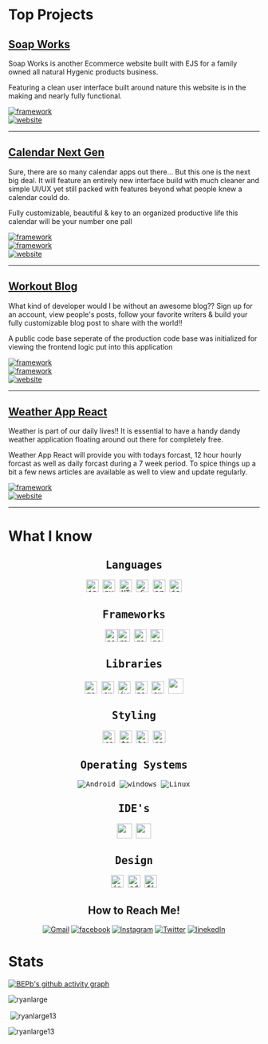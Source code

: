# Top Projects
## [Soap Works](https://github.com/RyanLarge13/Soap-Works/)

<p>Soap Works is another Ecommerce website built with EJS for a family owned all natural
Hygenic products business.</p>

<p>Featuring a clean user interface built around nature this website
is in the making and nearly fully functional.</p>

<a href="https://github.com/RyanLarge13/Soap-Works/"><img src="https://img.shields.io/badge/Code-EJS-blueviolet?style=for-the-badge&logo=nodedotjs" alt="framework" /></a><br />
<a href="https://soap-works-production.up.railway.app/"><img src="https://img.shields.io/badge/Web-Soap Works-violet?style=for-the-badge&logo=appveyor" alt="website" /></a>
<hr/>

## [Calendar Next Gen](https://github.com/RyanLarge13/Calendar-Next-Gen/) 

<p>Sure, there are so many calendar apps out there... But this one is the next big deal. 
It will feature an entirely new interface build with much cleaner and simple UI/UX yet still
packed with features beyond what people knew a calendar could do.</p>

<p>Fully customizable, beautiful & key to an organized productive life
this calendar will be your number one pall</p>

<a href="https://github.com/RyanLarge13/Calendar-Next-Gen/"><img src="https://img.shields.io/badge/Code-TypeScript-skyblue?style=for-the-badge&logo=typescript" alt="framework" /></a><br />
<a href="https://github.com/RyanLarge13/Calendar-Next-Gen-Desktop/"><img src="https://img.shields.io/badge/Desktop-Vite + Electron-orange?style=for-the-badge&logo=vite" alt="framework" /></a><br />
<a href="https://calendar-next-gen.vercel.app/"><img src="https://img.shields.io/badge/Web-Calendar Next Gen-violet?style=for-the-badge&logo=appveyor" alt="website" /></a>
<hr/>

## [Workout Blog](https://workout-blog.vercel.app/)

<p>What kind of developer would I be without an awesome blog?? Sign up for 
an account, view people's posts, follow your favorite writers
 & build your fully customizable blog post to share with the world!!</p>

<p>A public code base seperate of the production code base was initialized for viewing the frontend logic put into this application</p>

<a href="https://github.com/RyanLarge13/Workout-Blog-Public/"><img src="https://img.shields.io/badge/Code-React-blue?style=for-the-badge&logo=react" alt="framework" /><br />
 <a href="https://github.com/RyanLarge13/Workout-Reads/"><img src="https://img.shields.io/badge/Android-React Native-green?style=for-the-badge&logo=android" alt="framework" /></a><br />
<a href="https://workout-blog.vercel.app/"><img src="https://img.shields.io/badge/Web-Workout Blog-violet?style=for-the-badge&logo=appveyor" alt="website" /></a>
<hr />

## [Weather App React](https://github.com/RyanLarge13/Weather-App-React/)

<p>Weather is part of our daily lives!! It is essential to have a handy dandy weather application floating around out 
there for completely free.</p>

<p>Weather App React will provide you with todays forcast, 12 hour hourly forcast as well as daily forcast during a 7 week period. 
To spice things up a bit a few news articles are available as well to view and update regularly.</p>

<a href="https://github.com/RyanLarge13/Weather-App-React/"><img src="https://img.shields.io/badge/Code-React-blue?style=for-the-badge&logo=react" alt="framework" /></a><br />
<a href="https://weather-app-react-lac.vercel.app/"><img src="https://img.shields.io/badge/Web-Weather App React-violet?style=for-the-badge&logo=appveyor" alt="website" /></a>
<hr />

# What I know

<div align="center">

<kbd>

## Languages 
<img style="width: 25px; height: 25px" src="https://seeklogo.com/images/J/javascript-logo-8892AEFCAC-seeklogo.com.png" alt="js" /> <img style="width: 25px; height: 25px" src="https://cdn.worldvectorlogo.com/logos/python-5.svg" alt="python" /> <img style="width: 25px; height: 25px" src="https://cdn.worldvectorlogo.com/logos/html-1.svg" alt="HTML5" /> <img style="width: 25px; height: 25px" src="https://cdn.worldvectorlogo.com/logos/c.svg" alt="C plus plus" /> <img style="width: 25px; height: 25px" src="https://cdn.worldvectorlogo.com/logos/arduino-1.svg" alt="arduino" /> <img style="width: 25px; height: 25px" src="https://cdn.worldvectorlogo.com/logos/json-5.svg" alt="json" /> 

</kbd>

<kbd>

## Frameworks
<img style="width: 25px; height: 25px" src="https://cdn.pixabay.com/photo/2015/04/23/17/41/node-js-736399_1280.png" alt="node" /><img style="width: 25px; height: 25px" src="https://cdn.worldvectorlogo.com/logos/react-2.svg" alt="react" /> <img style="width: 25px; height: 25px" src="https://cdn.worldvectorlogo.com/logos/react-native-1.svg" alt="react native" /> <img style="width: 25px; height: 25px" src="https://cdn.worldvectorlogo.com/logos/next-js.svg" alt="next js" />

</kbd>

<kbd>

## Libraries
<img style="width: 25px; height: 25px" src="https://cdn.worldvectorlogo.com/logos/mongodb-icon-1.svg" alt="mongodb" /> <img style="width: 25px; height: 25px" src="https://cdn.worldvectorlogo.com/logos/express-109.svg" alt="express" /> <img style="width: 25px; height: 25px" src="https://cdn.worldvectorlogo.com/logos/jwtio-json-web-token.svg" alt="jwt" /> <img style="width: 25px; height: 25px" src="https://cdn.worldvectorlogo.com/logos/passport.svg" alt="passport js" /> <img style="width: 25px; height: 25px" src="https://cdn.worldvectorlogo.com/logos/auth0.svg" alt="auth0" /> <img width="30px" src="https://cdn.jsdelivr.net/gh/devicons/devicon/icons/typescript/typescript-original.svg" />

</kbd>

<kbd>

## Styling
<img style="width: 25px; height: 25px" src="https://cdn.worldvectorlogo.com/logos/css-3.svg" alt="css" /> <img style="width: 25px; height: 25px" src="https://cdn.worldvectorlogo.com/logos/tailwind-css-2.svg" alt="tailwind css" /> <img style="width: 25px; height: 25px" src="https://cdn.worldvectorlogo.com/logos/bootstrap-5-1.svg" alt="bootstrap" /> <img style="width: 25px; height: 25px" src="https://cdn.worldvectorlogo.com/logos/sass-1.svg" alt="sass" />

</kbd>

<kbd>

## Operating Systems 
<img src="https://img.shields.io/badge/Android-3DDC84?style=for-the-badge&logo=android&logoColor=white" alt="Android" />
<img src="https://img.shields.io/badge/Windows-0078D6?style=for-the-badge&logo=windows&logoColor=white" alt="windows" />
<img src="https://img.shields.io/badge/Linux-FCC624?style=for-the-badge&logo=linux&logoColor=black" alt="Linux" />

</kbd>

<kbd>
 
## IDE's
<img width="30px" src="https://cdn.jsdelivr.net/gh/devicons/devicon/icons/vscode/vscode-original.svg" />
<img width="30px" src="https://img.icons8.com/fluent/42/000000/sublime-text.png">
    
</kbd>
 
 <kbd>
  
  ## Design
  <img style="width: 25px; height: 25px" src="https://cdn.worldvectorlogo.com/logos/inkscape-logo-1.svg" alt="inkscape" />
  <img style="width: 25px; height: 25px" src="https://cdn.worldvectorlogo.com/logos/adobe-photoshop-2.svg" alt="adobe" />
  <img style="width: 25px; height: 25px" src="https://cdn.worldvectorlogo.com/logos/figma-5.svg" alt="figma" />
  
 </kbd>

## How to Reach Me!
<a href="mailto:ryanlarge@ryanlarge.dev"><img src="https://img.shields.io/badge/Gmail-D14836?style=for-the-badge&logo=gmail&logoColor=white" alt="Gmail" /></a> [<img src="https://img.shields.io/badge/Facebook-1877F2?style=for-the-badge&logo=facebook&logoColor=white" alt="facebook" />](https://m.facebook.com/ryan.large.984?eav=Afb_ca1RYYviDYqYwVxrRIOnQzPU6Yh3GXFxHf8-l9kJ73sjTQDektoGhVDKNJ8mZdY&paipv=0)
[<img src="https://img.shields.io/badge/Instagram-E4405F?style=for-the-badge&logo=instagram&logoColor=white" alt="Instagram" />]() [<img src="https://img.shields.io/badge/Twitter-1DA1F2?style=for-the-badge&logo=twitter&logoColor=white" alt="Twitter" />](https://mobile.twitter.com/ryan_large13)
[<img src="https://img.shields.io/badge/LinkedIn-0077B5?style=for-the-badge&logo=linkedin&logoColor=white" alt="linekedIn" />](https://www.linkedin.com/mwlite/in/ryan-large) 
</div>

# Stats

[![BEPb's github activity graph](https://github-readme-activity-graph.cyclic.app/graph?username=ryanlarge13&theme=github-compact)](https://github.com/ryanlarge13/github-readme-activity-graph)

<p><img align="center" src="https://github-readme-stats.vercel.app/api/top-langs?username=ryanlarge13&show_icons=true&locale=en&layout=compact" alt="ryanlarge" /></p>
<p>&nbsp;<img align="center" src="https://github-readme-stats.vercel.app/api?username=ryanlarge13&show_icons=true&locale=en" alt="ryanlarge13" /></p>
<p><img align="center" src="https://github-readme-streak-stats.herokuapp.com/?user=ryanlarge13&" alt="ryanlarge13" /></p>


